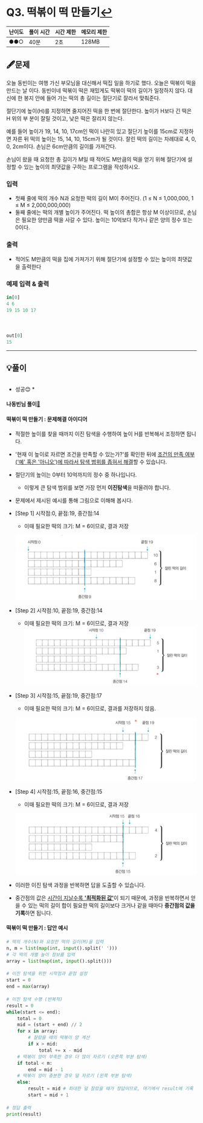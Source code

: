 # Q3. 떡볶이 떡 만들기[↩](../this_is_codingtest)

| 난이도 | 풀이 시간 | 시간 제한 | 메모리 제한 |
| ------ | --------- | --------- | ----------- |
| ●●○    | 40분      | 2초       | 128MB       |

## 🖋️문제
오늘 동빈이는 여행 가신 부모님을 대신해서 떡집 일을 하기로 했다. 오늘은 떡볶이 떡을 만드는 날 이다. 동빈이네 떡볶이 떡은 재밌게도 떡볶이 떡의 길이가 일정하지 않다. 대신에 한 봉지 안에 들어 가는 떡의 총 길이는 절단기로 잘라서 맞춰준다. 

절단기에 높이(H)를 지정하면 줄지어진 떡을 한 번에 절단한다. 높이가 H보다 긴 떡은 H 위의 부 분이 잘릴 것이고, 낮은 떡은 잘리지 않는다. 

예를 들어 높이가 19, 14, 10, 17cm인 떡이 나란히 있고 절단기 높이를 15cm로 지정하면 자른 뒤 떡의 높이는 15, 14, 10, 15cm가 될 것이다. 잘린 떡의 길이는 차례대로 4, 0, 0, 2cm이다. 손님은 6cm만큼의 길이를 가져간다. 

손님이 왔을 때 요청한 총 길이가 M일 때 적어도 M만큼의 떡을 얻기 위해 절단기에 설정할 수 있는 높이의 최댓값을 구하는 프로그램을 작성하시오.

### 입력
* 첫째 줄에 떡의 개수 N과 요청한 떡의 길이 M이 주어진다. (1 ≤ N ≤ 1,000,000, 1 ≤ M ≤ 2,000,000,000) 
* 둘째 줄에는 떡의 개별 높이가 주어진다. 떡 높이의 총합은 항상 M 이상이므로, 손님은 필요한 양만큼 떡을 사갈 수 있다. 높이는 10억보다 작거나 같은 양의 정수 또는 0이다.

### 출력
* 적어도 M만큼의 떡을 집에 가져가기 위해 절단기에 설정할 수 있는 높이의 최댓값을 출력한다

### 예제 입력 & 출력

```python
in[0]
4 6
19 15 10 17



out[0]
15
```

---

## 💡풀이
```python

```
* 성공😊
  * 

#### 나동빈님 풀이[📌](https://github.com/ndb796/python-for-coding-test/blob/master/7/8.py)

#### 떡볶이 떡 만들기 : 문제해결 아이디어

* 적절한 높이를 찾을 때까지 이진 탐색을 수행하여 높이 H를 반복해서 조정하면 됩니다.

* '현재 이 높이로 자르면 조건을 만족할 수 있는가?'를 확인한 뒤에 <u>조건의 만족 여부('예' 혹은 '아니오')에 따라서 탐색 범위를 좁혀서 해결</u>할 수 있습니다.

* 절단기의 높이는 0부터 10억까지의 정수 중 하나입니다.

  * 이렇게 큰 탐색 범위를 보면 가장 먼저 **이진탐색**을 떠올려야 합니다.

* 문제에서 제시된 예시를 통해 그림으로 이해해 봅시다.

* [Step 1] 시작점:0, 끝점:19, 중간점:14

  * 이때 필요한 떡의 크기: M = 6이므로, 결과 저장

  ![](./image/7_p2-1.png)

* [Step 2] 시작점:10, 끝점:19, 중간점:14

  * 이때 필요한 떡의 크기: M = 6이므로, 결과 저장
    ![](./image/7_p2-2.png)

* [Step 3] 시작점:15, 끝점:19, 중간점:17

  * 이때 필요한 떡의 크기: M = 6이므로, 결과를 저장하지 않음.

  ![](./image/7_p2-3.png)

* [Step 4] 시작점:15, 끝점:16, 중간점:15

  * 이때 필요한 떡의 크기: M = 6이므로, 결과 저장

  ![](./image/7_p2-4.png)

* 이러한 이진 탐색 과정을 반복하면 답을 도출할 수 있습니다.

* 중간점의 값은 <u>시간이 지날수록 **'최적화된 값'**</u>이 되기 때문에, 과정을 반복하면서 얻을 수 있는 떡의 길이 합이 필요한 떡의 길이보다 크거나 같을 때마다 **중간점의 값을 기록**하면 됩니다. 

#### 떡볶이 떡 만들기 : 답안 예시

``` python
# 떡의 개수(N)와 요청한 떡의 길이(M)을 입력
n, m = list(map(int, input().split(' ')))
# 각 떡의 개별 높이 정보를 입력
array = list(map(int, input().split()))

# 이진 탐색을 위한 시작점과 끝점 설정
start = 0
end = max(array)

# 이진 탐색 수행 (반복적)
result = 0
while(start <= end):
    total = 0
    mid = (start + end) // 2
    for x in array:
        # 잘랐을 때의 떡볶이 양 계산
        if x > mid:
            total += x - mid
    # 떡볶이 양이 부족한 경우 더 많이 자르기 (오른쪽 부분 탐색)
    if total < m:
        end = mid - 1
    # 떡볶이 양이 충분한 경우 덜 자르기 (왼쪽 부분 탐색)
    else:
        result = mid # 최대한 덜 잘랐을 때가 정답이므로, 여기에서 result에 기록
        start = mid + 1

# 정답 출력
print(result)
```

